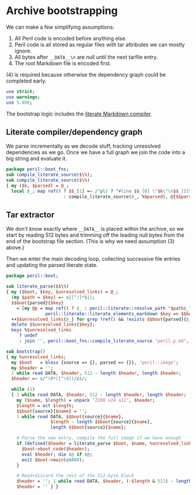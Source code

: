 # Archive bootstrapping
We can make a few simplifying assumptions:

1. All Peril code is encoded before anything else.
2. Peril code is all stored as regular files with tar attributes we can mostly
   ignore.
3. All bytes after `__DATA__\n` are null until the next tarfile entry.
4. The root Markdown file is encoded first.

(4) is required because otherwise the dependency graph could be completed
early.

```pl
use strict;
use warnings;
use 5.008;
```

The bootstrap logic includes the [literate Markdown compiler](literate.p.md).

## Literate compiler/dependency graph
We parse incrementally as we decode stuff, tracking unresolved dependencies as
we go. Once we have a full graph we join the code into a big string and
evaluate it.

```pl
package peril::boot_fns;
sub compile_literate_source($\%);
sub compile_literate_source($\%)
{ my ($k, $parsed) = @_;
  local $_; map ref() ? $$_[1] =~ /^pl/ ? "#line $$_[0] \"$k\"\n$$_[2]\n" : ()
                      : compile_literate_source($_, %$parsed), @{$$parsed{$k}} }
```

## Tar extractor
We don't know exactly where `__DATA__` is placed within the archive, so we
start by reading 512 bytes and trimming off the leading null bytes from the end
of the bootstrap file section. (This is why we need assumption (3) above.)

Then we enter the main decoding loop, collecting successive file entries and
updating the parsed literate state.

```pl
package peril::boot;

sub literate_parse($$\%)
{ my ($boot, $key, $unresolved_links) = @_;
  (my $path = $key) =~ s|[^/]*$||;
  $$boot{parsed}{$key}
    = [my @p = map ref() ? $_ : peril::literate::resolve_path "$path$_",
               peril::literate::literate_elements_markdown $key => $$boot{source}{$key}];
  ++$$unresolved_links{$_} for grep !ref() && !exists $$boot{parsed}{$_}, @p;
  delete $$unresolved_links{$key};
  keys %$unresolved_links
     ? undef
     : join '', peril::boot_fns::compile_literate_source 'peril.p.md', %{$$boot{parsed}} }

sub bootstrap()
{ my %unresolved_links;
  my $boot   = bless {source => {}, parsed => {}}, 'peril::image';
  my $header = '';
  1 while read DATA, $header, 512 - length $header, length $header;
  $header =~ s/^\0*([^\0])/$1/;

  while (1)
  { 1 while read DATA, $header, 512 - length $header, length $header;
    my ($name, $length) = unpack 'Z100 x24 a12', $header;
    $length = oct $length;
    $$boot{source}{$name} = '';
    1 while read DATA, $$boot{source}{$name},
                 $length - length $$boot{source}{$name},
                 length $$boot{source}{$name};

    # Parse the new entry, compile the full image if we have enough 
    if (defined($header = literate_parse $boot, $name, %unresolved_links)) {
      $boot->boot_code($header);
      eval $header; die $@ if $@;
      exit $boot->main(@ARGV);
    }

    # Read+discard the rest of the 512-byte block
    $header = ''; 1 while read DATA, $header, (-$length & 511) - length $header;
    $header = '' } }
```
